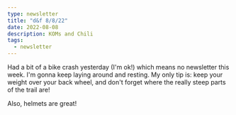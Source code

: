 ```yaml
---
type: newsletter
title: "d&f 8/8/22"
date: 2022-08-08
description: KOMs and Chili
tags:
  - newsletter
---
```


Had a bit of a bike crash yesterday (I'm ok!) which means no newsletter this week. I'm gonna keep laying around and resting. My only tip is: keep your weight over your back wheel, and don't forget where the really steep parts of the trail are!

Also, helmets are great!